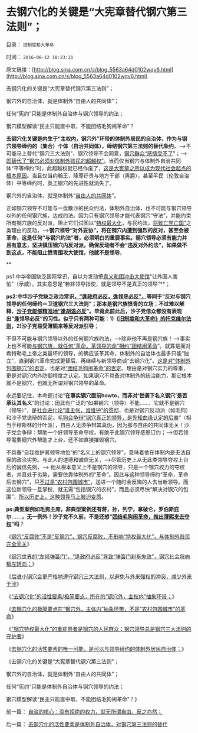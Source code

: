 # 去钢穴化的关键是“大宪章替代钢穴第三法则”；

目录： `旧制度和大革命` 

时间： `2016-08-12 18:23:21` 

原文链接：[http://blog.sina.com.cn/s/blog_5563a64d0102wqv6.html](http://blog.sina.com.cn/s/blog_5563a64d0102wqv6.html)

去钢穴化的关键是“大宪章替代钢穴第三法则”；

钢穴外的自治体，就是体制外“自由人的共同体”；

任何“宪约”只能是体制外自治体与钢穴领导的约法；

钢穴模型解读“民主只能直中取，不能团结毛狗闹革命”？

**去钢穴化关键是内生于“主权内，钢穴外”环带的体制外居民的自治体，作为与钢穴领导缔约的（集合）个体（自治共同体），缔结钢穴第三法则的替代条约**，——>不可能马上替代“钢穴三大法则”，钢穴领导不会同意，[钢穴群众“感情受不了](../../../2016/8/25/民粹起哄刘伶俐案，比魏则西案更邪恶；.md)”；——>[即替代了“钢穴必须对体制外贱民的超越权”](../../../2016/8/1/自由工商的生存，就是对钢穴第三法则的威胁.md)。当而仅当钢穴与体制外自治共同体“平等缔约”时，此超越权就已经作废了，[这是大宪章之所以成为现代社会起点的根本原因](../../../2011/3/9/英王why对大宪章有诚信？法国弱在那里？.md)。当且仅当约翰王，降尊纡贵与地方干部（男爵），甚至平民（伦敦自治体）平等缔约时，英王钢穴的先进性就消失了。

钢穴外的自治体，就是体制外“[自由人的共同体](../../../2009/7/13/民主自治社区可大大增进维族对中国社会的向心力.md)”。

正如钢穴领导不可能与一盘散沙的民众约法，体制外自治体，也不可能与钢穴领导以外的任何钢穴族，达成约法。因为只有钢穴领导才能代表钢穴“守法”，并能约束所有钢穴族的反对派，阻止它们试图以“[特权最大化](../../../2016/7/28/马克思主义的“钢穴科幻”：生产力进步满足一切需求，解决一切问题.md)，与民约法，[将致亡党亡国”](../../../2012/12/19/危机管理中的“亡党”危机；公有制背景的“亡党”是重大危机；.md)之类理由的反动，——>**钢穴领导“对外妥协”，将在钢穴内遭到强烈的反对，甚至会被革命，这是任何“与钢穴约法”者，必须明白的重要事实。钢穴领导必须有能力并且有意志，坚决镇压钢穴内反对派，确保反动者不会“违反对外约法”，如果做不到这点，不能阻止愤青围攻大使馆，他就不是领导**。

**

ps1:中华帝国缺乏国际常识，自以为发动愤[青义和团冲击大使馆](../../../2012/9/22/义和团的五四精神残害的恐怕只能是同胞.md)“让外国人害怕”（示威），其实意思是“若非领导指使，就是领导不是真正的领导”**；

**ps2:中华沙子党缺乏政治常识[，“逢政府必反，逢领导必反”，](../../../2011/8/16/胡乱反政府，就是反民主.md)等同于“反对与钢穴领导的任何缔约＝卫道钢穴三大法则”；那本是钢穴族愤青的立场**；**不过难以解释**，**[沙子党能够精准地“逢胡温必反](../../../2016/5/5/胡乱反政府的愚民，竭斯底里的运动.md)”。毕竟此前此后，沙子党信众都没有表现出“逢领导必反”的习性。似乎只有两种可能：1)《[旧制度和大革命》的托克维尔法则](../../../2015/1/16/托克维尔法则，是社会进化论的先验规律.md)，2)沙子党易受薄熙来等反对派引导**；

不但不可能与钢穴领导以外的任何钢穴族约法，——>除非他不再是钢穴族！——>事实上也不可能[与钢穴族，就任何“革命，革领导的命”相约“团结闹革命](../../../2010/10/21/民主斗士的民主素质太差了.md)”。就算是面对希特勒毛上帝之类最坏的领导，的确应该革其命，体制外的自治体也最多只能“独立”，直到钢穴革命完成更替后，再继续与新领导商谈“去钢穴化”。[这是对“体制外包围钢穴”的否定](../../../2009/9/18/农村包围城市只是信仰中的神话.md)，也是对[“团结毛狗闹革命”的否定](http://darthvad.blog.163.com/blog/static/53399470201061493946107/)。理由是对钢穴实力的尊重，更是对钢穴内外防御程度之认定。如果钢穴不具备对体制外的统治能力，那它根本就不是钢穴，也就无所谓对钢穴领导的革命。

永远要记住，本命题讨论“**在事实钢穴面前howto，而非对‘世袭下名义钢穴’是否承认其名义**”的讨论；因此有广泛的“如果钢穴（领导）不能……，它就不是钢穴（领导）”，[是社会进化论“谁主张，谁维护”的贯彻](../../../2011/4/3/“谁主张谁维护”是法制的起点.md)，也是对钢穴反动派（如毛狗）和沙子党诡辩的否定。毛[狗会争辩“钢穴真正的领导，是先知血缘认定的后裔](../../../2014/5/20/生活中的毛左们，为什么极端化？.md)”（相当于穆斯林的什叶派），自由人无须争辩其真伪，因为那与自由的共同体无关！沙子党会争辩：帮助一个好领导革命夺权，有助于此钢穴领导感恩订约；——>但若领导需要钢穴外帮助才上台，还不如直接摧毁钢穴。

不具备“自我维护其领导地位”的“名义上的钢穴领导”，意味着他在体制内是无法自保的政治劣势。与此人的道德和诚信无关，——>尽管历史上从无此类领导夺权上台后的诚信先例，——>
他从根本意义上不是钢穴的领导，只是一个钢穴权力的夺权者，并且处于劣势，需要依靠体制外的“革命”。因此与这种领导缔约“革命，革命后去钢穴”，只[不过是“农村包围城市”](../../../2015/11/7/进步主义对宣传的错觉，旧制度和大革命的现实.md)，送进一个随时会反悔的人去当新领导。而这位新领导一旦掌权，就无需“包括钢穴的农村”，而且必须尽快“解决对钢穴的包围”，[所以历史上，这种领导马上被迫变质](../../../2013/6/1/革命血酬“炮打庆功楼”.md)。

**ps:典型案例如毛狗主席，非典型案例还有蒋，孙，列宁，拿破仑，罗伯斯庇尔……，无一例外！沙子党不久前，不是还想“[团结毛狗闹革命，推出薄熙来去夺权](../../../2010/11/25/政府不是特权，要相信政府.md)”吗**？

《[钢穴“反腐败”不是“反钢穴”，钢穴反腐败，不影响“特权最大化”，与体制外贱民完全无关](../../../2016/8/10/钢穴“反腐败”不是“反钢穴”，不影响“特权最大化”.md)》

《[钢穴世界的“左倾弹簧门”，“逢政府必反”导致“弹簧门刹车失效”，钢穴社会将向极左转向；](../../../2016/8/10/钢穴世界的“左倾弹簧门”，“拨乱反正”指“坚持中左路线”；.md)》

《[后进小钢穴会更严格地遵守钢穴三大法则，以避免与外来强权的冲突，减少外来干涉](../../../2016/8/11/外来干涉只会强化后进社会的钢穴；依附强权的小钢穴更顽固；.md)》

《[“去钢穴化”的活性要素/极简要点，所在的“钢穴外，主权内”抽象环带；](../../../2016/8/11/钢穴不是资本主义，市场经济也不是钢穴，列宁同志自作聪明；.md)》

《[去钢穴化的极简要点在“钢穴外，主体内”抽象环带，不是“农村包围城市”的革命](../../../2016/8/11/“农村包围城市”是“钢穴一族，宁有种乎”的大革命；.md)》

《[“钢穴特权最大化”的重症患者是钢穴的人民群众；钢穴领导总是钢穴三大法则的守护者](../../../2016/8/11/钢穴人民群众是“特权最大化”政策本能的根本动力；.md)》

《[去钢穴化的活性要素的唯一可能，是可以与领导缔约的体制外居民自治体；](../../../2016/8/12/去钢穴化的活性要素是体制外自治体，对钢穴第三法则的替代.md)》

《去钢穴化的关键是“大宪章替代钢穴第三法则”；

钢穴外的自治体，就是体制外“自由人的共同体”；

任何“宪约”只能是体制外自治体与钢穴领导的约法；

钢穴模型解读“民主只能直中取，不能团结毛狗闹革命”？》

前一篇： [自治的核心：没有拒绝的权力，就无所谓自由，反之亦然；](../../../2016/8/12/自治的核心：没有拒绝的权力，就无所谓自由，反之亦然；.md)

后一篇： [去钢穴化的活性要素是体制外自治体，对钢穴第三法则的替代](../../../2016/8/12/去钢穴化的活性要素是体制外自治体，对钢穴第三法则的替代.md)

